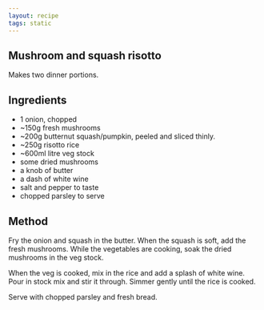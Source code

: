 ```yaml
---
layout: recipe
tags: static
---
```


## Mushroom and squash risotto

Makes two dinner portions.

## Ingredients

* 1 onion, chopped
* ~150g fresh mushrooms
* ~200g butternut squash/pumpkin, peeled and sliced thinly.
* ~250g risotto rice
* ~600ml litre veg stock
* some dried mushrooms
* a knob of butter
* a dash of white wine
* salt and pepper to taste
* chopped parsley to serve

## Method

Fry the onion and squash in the butter. When the squash is soft, add the fresh mushrooms. While the vegetables are cooking, soak the dried mushrooms in the veg stock.

When the veg is cooked, mix in the rice and add a splash of white
wine. Pour in stock mix and stir it through. Simmer gently until the rice is cooked.

Serve with chopped parsley and fresh bread.
